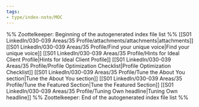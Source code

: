 ```yaml
---
tags: 
- type/index-note/MOC
---
```




%% Zoottelkeeper: Beginning of the autogenerated index file list  %%
 [[S01 LinkedIn/030-039 Areas/35 Profile/attachments/attachments|attachments]]
 [[S01 LinkedIn/030-039 Areas/35 Profile/Find your unique voice|Find your unique voice]]
 [[S01 LinkedIn/030-039 Areas/35 Profile/Hints for Ideal Client Profile|Hints for Ideal Client Profile]]
 [[S01 LinkedIn/030-039 Areas/35 Profile/Profile Optimization Checklist|Profile Optimization Checklist]]
 [[S01 LinkedIn/030-039 Areas/35 Profile/Tune the About You section|Tune the About You section]]
 [[S01 LinkedIn/030-039 Areas/35 Profile/Tune the Featured Section|Tune the Featured Section]]
 [[S01 LinkedIn/030-039 Areas/35 Profile/Tuning Own headline|Tuning Own headline]]
%% Zoottelkeeper: End of the autogenerated index file list  %%


